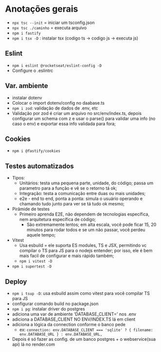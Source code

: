 # Anotações gerais

- `npx tsc --init` = iniciar um tsconfig.json
- `npx tsc ./caminho` = executa arquivo
- `npm i fastify`
- `npm i tsx -D` : instalar tsx (codigo ts -> codigo js -> executa js)

## Eslint

- `npm i eslint @rocketseat/eslint-config -D`
- Configure o .eslintrc
  
## Var. ambiente

- instalar dotenv
- Colocar o import dotenv/config no daabase.ts
- `npm i zod`: validação de dados de .env, etc
- Validação por zod é criar um arquivo no src/env/index.ts, depois configurar um schema com z e usar o parse() para validar uma info (no caso o env) e exportar essa info validada para fora;

## Cookies

- `npm i @fastify/cookies`

## Testes automatizados

- Tipos:
  - Unitários: testa uma pequena parte, unidade, do código; passa um parametro para a função e vê se o retorno tá ok;
  - Integração: testa a comunicação entre duas ou mais unidades;
  - e2e - end to end, ponta a ponta: simula o usuário operando e chamando tudo junto para ver se tá tudo ok mesmo;
- Pirâmide de testes
  - Primeiro aprenda E2E, não dependem de tecnologias específica, nem arquitetura específica de código;
    - São extremamente lentos; em alta escala, você pode ficar 15, 20 minutos para rodar todos e se um não passar, você perdeu aquele tempo;
- Vitest
  - Usa esbuild = ele suporta ES modules, TS e JSX, permitindo vc compilar o TS para JS para o nodejs entender; por isso, ele é bem mais facil de configurar e mais rápido também;
  - `npm i vitest -D`
- `npm i supertest -D`

## Deploy

- `npm i tsup -D`: usa esbuild assim como vitest para você compilar TS para JS
- configurar comando build no package.json
- `npm i pg`: instalar driver do postgres
- adiciona uma var de ambiente 'DATABASE_CLIENT=' nos .env
- adiciona a DATABASE_CLIENT NO ENV/INDEX.TS lá em client
- adiciona a lógica da connection conforme o banco pede
  - ex: `connection: env.DATABASE_CLIENT === 'sqlite' ? { filename: env.DATABASE_URL } : env.DATABASE_URL,` 
- Depois é só fazer as config. de um banco postgres + o webservice(sua api) lá no render.com 